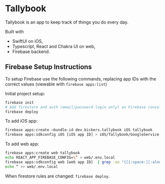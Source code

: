 # Tallybook
Tallybook is an app to keep track of things you do every day.

Built with
- SwiftUI on iOS,
- Typescript, React and Chakra UI on web,
- Firebase backend.

## Firebase Setup Instructions
To setup Firebase use the following commands, replacing app IDs with the correct values (viewable with `firebase apps:list`)

Initial project setup:
```bash
firebase init
# Add firestore and auth (email/password login only) on Firebase console
firebase deploy
```

To add iOS app:
```bash
firebase apps:create —bundle-id dev.bickers.tallybook iOS tallybook
firebase apps:sdkconfig iOS [iOS app ID] > iOS/Tallybook/GoogleService-Info.plist
```

To add web app:
```bash
firebase apps:create web tallybook
echo REACT_APP_FIREBASE_CONFIG=\” > web/.env.local
firebase apps:sdkconfig web [web app ID]  | grep -zo "{[[:space:][:alnum:]:\",.-]*}"  | tr -d '\n' >> web/.env.local
echo “ >> web/.env.local
```

When firestore rules are changed: `firebase deploy`.